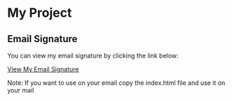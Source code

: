 # My Project

## Email Signature

You can view my email signature by clicking the link below:

[View My Email Signature](https://tanvir-eva.github.io/mail-signature/)

Note: If you want to use on your email copy the index.html file and use it on your mail 

